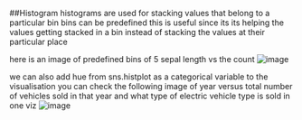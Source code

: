 ##Histogram
histograms are used for stacking values that belong to a particular bin
bins can be predefined
this is useful since its its helping the values getting stacked in a bin instead of stacking the values at their particular place

here is an image of predefined bins of 5 sepal length vs the count 
![image](https://github.com/user-attachments/assets/7d35090f-90d6-4078-8904-f360d4c934f9)

we can also add hue from sns.histplot as a categorical variable to the visualisation
you can check the following image of year versus total number of vehicles sold in that year and what type of electric vehicle type is sold in one viz
![image](https://github.com/user-attachments/assets/6ac0f31b-b6d1-49f4-a0de-ae161b425f29)

